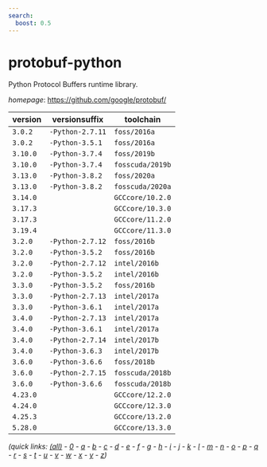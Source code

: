 ```yaml
---
search:
  boost: 0.5
---
```

# protobuf-python

Python Protocol Buffers runtime library.

*homepage*: <https://github.com/google/protobuf/>

version | versionsuffix | toolchain
--------|---------------|----------
``3.0.2`` | ``-Python-2.7.11`` | ``foss/2016a``
``3.0.2`` | ``-Python-3.5.1`` | ``foss/2016a``
``3.10.0`` | ``-Python-3.7.4`` | ``foss/2019b``
``3.10.0`` | ``-Python-3.7.4`` | ``fosscuda/2019b``
``3.13.0`` | ``-Python-3.8.2`` | ``foss/2020a``
``3.13.0`` | ``-Python-3.8.2`` | ``fosscuda/2020a``
``3.14.0`` |  | ``GCCcore/10.2.0``
``3.17.3`` |  | ``GCCcore/10.3.0``
``3.17.3`` |  | ``GCCcore/11.2.0``
``3.19.4`` |  | ``GCCcore/11.3.0``
``3.2.0`` | ``-Python-2.7.12`` | ``foss/2016b``
``3.2.0`` | ``-Python-3.5.2`` | ``foss/2016b``
``3.2.0`` | ``-Python-2.7.12`` | ``intel/2016b``
``3.2.0`` | ``-Python-3.5.2`` | ``intel/2016b``
``3.3.0`` | ``-Python-3.5.2`` | ``foss/2016b``
``3.3.0`` | ``-Python-2.7.13`` | ``intel/2017a``
``3.3.0`` | ``-Python-3.6.1`` | ``intel/2017a``
``3.4.0`` | ``-Python-2.7.13`` | ``intel/2017a``
``3.4.0`` | ``-Python-3.6.1`` | ``intel/2017a``
``3.4.0`` | ``-Python-2.7.14`` | ``intel/2017b``
``3.4.0`` | ``-Python-3.6.3`` | ``intel/2017b``
``3.6.0`` | ``-Python-3.6.6`` | ``foss/2018b``
``3.6.0`` | ``-Python-2.7.15`` | ``fosscuda/2018b``
``3.6.0`` | ``-Python-3.6.6`` | ``fosscuda/2018b``
``4.23.0`` |  | ``GCCcore/12.2.0``
``4.24.0`` |  | ``GCCcore/12.3.0``
``4.25.3`` |  | ``GCCcore/13.2.0``
``5.28.0`` |  | ``GCCcore/13.3.0``


*(quick links: [(all)](../index.md) - [0](../0/index.md) - [a](../a/index.md) - [b](../b/index.md) - [c](../c/index.md) - [d](../d/index.md) - [e](../e/index.md) - [f](../f/index.md) - [g](../g/index.md) - [h](../h/index.md) - [i](../i/index.md) - [j](../j/index.md) - [k](../k/index.md) - [l](../l/index.md) - [m](../m/index.md) - [n](../n/index.md) - [o](../o/index.md) - [p](../p/index.md) - [q](../q/index.md) - [r](../r/index.md) - [s](../s/index.md) - [t](../t/index.md) - [u](../u/index.md) - [v](../v/index.md) - [w](../w/index.md) - [x](../x/index.md) - [y](../y/index.md) - [z](../z/index.md))*

